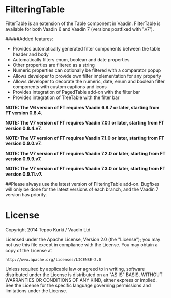 FilteringTable
==============

FilterTable is an extension of the Table component in Vaadin. FilterTable is available for both Vaadin 6 and Vaadin 7 (versions postfixed with '.v7'). 

#####Added features: 
* Provides automatically generated filter components between the table header and body 
* Automatically filters enum, boolean and date properties 
* Other properties are filtered as a string 
* Numeric properties can optionally be filtered with a comparator popup 
* Allows developer to provide own filter implementation for any property 
* Allows developer to decorate the numeric, date, enum and boolean filter components with custom captions and icons 
* Provides integration of PagedTable add-on with the filter bar 
* Provides integration of TreeTable with the filter bar 

**NOTE: The V6 version of FT requires Vaadin 6.8.7 or later, starting from FT version 0.8.4.**

**NOTE: The V7 version of FT requires Vaadin 7.0.1 or later, starting from FT version 0.8.4.v7.** 

**NOTE: The V7 version of FT requires Vaadin 7.1.0 or later, starting from FT version 0.9.0.v7.**

**NOTE: The V7 version of FT requires Vaadin 7.2.0 or later, starting from FT version 0.9.9.v7.**

**NOTE: The V7 version of FT requires Vaadin 7.3.0 or later, starting from FT version 0.9.11.v7.**

##Please always use the latest version of FilteringTable add-on. Bugfixes will only be done for the latest versions of each branch, and the Vaadin 7 version has priority.

License
=======

Copyright 2014 Teppo Kurki / Vaadin Ltd.

Licensed under the Apache License, Version 2.0 (the "License");
you may not use this file except in compliance with the License.
You may obtain a copy of the License at

    http://www.apache.org/licenses/LICENSE-2.0

Unless required by applicable law or agreed to in writing, software
distributed under the License is distributed on an "AS IS" BASIS,
WITHOUT WARRANTIES OR CONDITIONS OF ANY KIND, either express or implied.
See the License for the specific language governing permissions and
limitations under the License.
